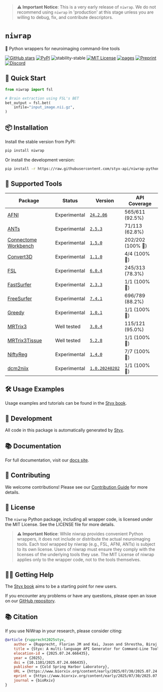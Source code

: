 > **⚠️ Important Notice**:
> This is a very early release of `niwrap`. We do not recommend using `niwrap` in 'production' at this stage unless you are willing to debug, fix, and contribute descriptors.

# `niwrap`

🧠 Python wrappers for neuroimaging command-line tools

[![GitHub stars](https://img.shields.io/github/stars/styx-api/niwrap?style=social)](https://github.com/styx-api/niwrap/stargazers)
[![PyPI](https://img.shields.io/pypi/v/niwrap.svg)](https://pypi.org/project/niwrap/)
![stability-stable](https://img.shields.io/badge/stability-experimental-red.svg)
[![MIT License](https://img.shields.io/badge/license-MIT-blue.svg)](https://github.com/styx-api/niwrap-python/blob/main/LICENSE)
[![pages](https://img.shields.io/badge/api-docs-blue)](https://styx-api.github.io/niwrap-python)
[![Preprint](https://img.shields.io/badge/bioRxiv-preprint-green?logo=bookstack&logoColor=white)](https://doi.org/10.1101/2025.07.24.666435)
[![Discord](https://dcbadge.limes.pink/api/server/https://discord.gg/QMKUVCFWsR?style=flat)](https://discord.gg/QMKUVCFWsR)

## 🚀 Quick Start

```python
from niwrap import fsl

# Brain extraction using FSL's BET
bet_output = fsl.bet(
    infile="input_image.nii.gz",
)
```

## 📦 Installation

Install the stable version from PyPI:

```bash
pip install niwrap
```

Or install the development version:

```bash
pip install -r https://raw.githubusercontent.com/styx-api/niwrap-python/main/requirements_remote.txt
```

## 🧰 Supported Tools

| Package | Status | Version | API Coverage |
| --- | --- | --- | --- |
| [AFNI](https://afni.nimh.nih.gov/) | Experimental | [`24.2.06`](https://hub.docker.com/r/afni/afni_make_build) | 565/611 (92.5%) |
| [ANTs](https://github.com/ANTsX/ANTs) | Experimental | [`2.5.3`](https://hub.docker.com/r/antsx/ants) | 71/113 (62.8%) |
| [Connectome Workbench](https://github.com/Washington-University/workbench) | Experimental | [`1.5.0`](https://hub.docker.com/r/brainlife/connectome_workbench) | 202/202 (100% 🎉) |
| [Convert3D](http://www.itksnap.org/pmwiki/pmwiki.php?n=Convert3D.Convert3D) | Experimental | [`1.1.0`](https://hub.docker.com/r/pyushkevich/itksnap) | 4/4 (100% 🎉) |
| [FSL](https://fsl.fmrib.ox.ac.uk/fsl/fslwiki) | Experimental | [`6.0.4`](https://hub.docker.com/r/brainlife/fsl) | 245/313 (78.3%) |
| [FastSurfer](https://github.com/Deep-MI/FastSurfer) | Experimental | [`2.3.3`](https://hub.docker.com/r/deepmi/fastsurfer) | 1/1 (100% 🎉) |
| [FreeSurfer](https://github.com/freesurfer/freesurfer) | Experimental | [`7.4.1`](https://hub.docker.com/r/freesurfer/freesurfer) | 696/789 (88.2%) |
| [Greedy](https://sites.google.com/view/greedyreg/about) | Experimental | [`1.0.1`](https://hub.docker.com/r/pyushkevich/itksnap) | 1/1 (100% 🎉) |
| [MRTrix3](https://www.mrtrix.org/) | Well tested | [`3.0.4`](https://hub.docker.com/r/mrtrix3/mrtrix3) | 115/121 (95.0%) |
| [MRTrix3Tissue](https://3tissue.github.io/) | Well tested | [`5.2.8`](https://hub.docker.com/r/brainlife/3tissue) | 1/1 (100% 🎉) |
| [NiftyReg](http://cmictig.cs.ucl.ac.uk/wiki/index.php/NiftyReg) | Experimental | [`1.4.0`](https://hub.docker.com/r/vnmd/niftyreg_1.4.0) | 7/7 (100% 🎉) |
| [dcm2niix](https://github.com/rordenlab/dcm2niix) | Experimental | [`1.0.20240202`](https://hub.docker.com/r/vnmd/dcm2niix_v1.0.20240202) | 1/1 (100% 🎉) |

## 🛠 Usage Examples

Usage examples and tutorials can be found in the [Styx book](https://styx-api.github.io/styxbook/).

## 🔧 Development

All code in this package is automatically generated by [Styx](https://github.com/styx-api/styx).

## 📚 Documentation

For full documentation, visit our [docs site](https://styx-api.github.io/niwrap/niwrap.html).

## 🤝 Contributing

We welcome contributions! Please see our [Contribution Guide](https://github.com/styx-api/niwrap/blob/main/CONTRIBUTING.md) for more details.

## 📄 License

The `niwrap` Python package, including all wrapper code, is licensed under the MIT License. See the LICENSE file for more details.

> **⚠️ Important Notice**:
> While niwrap provides convenient Python wrappers, it does not include or distribute the actual neuroimaging tools. Each tool wrapped by niwrap (e.g., FSL, AFNI, ANTs) is subject to its own license. Users of niwrap must ensure they comply with the licenses of the underlying tools they use. The MIT License of niwrap applies only to the wrapper code, not to the tools themselves.

## 🙋‍♀️ Getting Help

The [Styx book](https://styx-api.github.io/styxbook/) aims to be a starting point for new users.

If you encounter any problems or have any questions, please open an issue on our [GitHub repository](https://github.com/styx-api/niwrap).

## 📚 Citation

If you use NiWrap in your research, please consider citing:

```bibtex
@article {rupprecht2025styx,
	author = {Rupprecht, Florian JM and Kai, Jason and Shrestha, Biraj and Giavasis, Steven and Xu, Ting and Glatard, Tristan and Milham, Michael P and Kiar, Gregory},
	title = {Styx: A multi-language API Generator for Command-Line Tools},
	elocation-id = {2025.07.24.666435},
	year = {2025},
	doi = {10.1101/2025.07.24.666435},
	publisher = {Cold Spring Harbor Laboratory},
	URL = {https://www.biorxiv.org/content/early/2025/07/30/2025.07.24.666435},
	eprint = {https://www.biorxiv.org/content/early/2025/07/30/2025.07.24.666435.full.pdf},
	journal = {bioRxiv}
}
```
